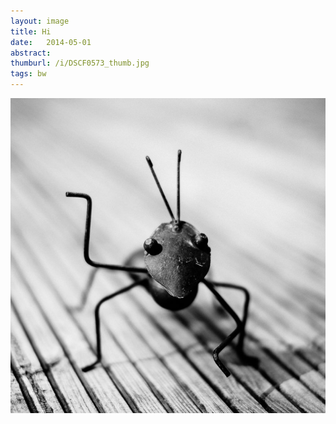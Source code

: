 ```yaml
---
layout: image
title: Hi
date:   2014-05-01
abstract: 
thumburl: /i/DSCF0573_thumb.jpg
tags: bw
---
```

![](/i/DSCF0573.jpg)

